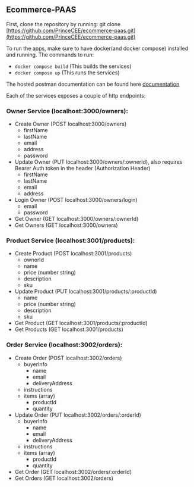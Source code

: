 ## Ecommerce-PAAS

First, clone the repository by running: git clone [https://github.com/PrinceCEE/ecommerce-paas.git](https://github.com/PrinceCEE/ecommerce-paas.git)

To run the apps, make sure to have docker(and docker compose) installed and running.
The commands to run:

- `docker compose build` (This builds the services)
- `docker compose up` (This runs the services)

The hosted postman documentation can be found here [documentation](https://convre.postman.co/workspace/Ecommerce-PAAS~812c70e9-c513-4a0b-b132-2440727b98d6/collection/6886089-c0440cbb-48ea-4e62-8da8-a886af193432?action=share&creator=6886089&active-environment=6886089-066a2b00-2091-4c5a-8ff5-be4d02cb0ee6)

Each of the services exposes a couple of http endpoints:

### Owner Service (localhost:3000/owners):

- Create Owner (POST localhost:3000/owners)
  - firstName
  - lastName
  - email
  - address
  - password
- Update Owner (PUT localhost:3000/owners/:ownerId), also requires Bearer Auth token in the header (Authorization Header)
  - firstName
  - lastName
  - email
  - address
- Login Owner (POST localhost:3000/owners/login)
  - email
  - password
- Get Owner (GET localhost:3000/owners/:ownerId)
- Get Owners (GET localhost:3000/owners)

### Product Service (localhost:3001/products):

- Create Product (POST localhost:3001/products)
  - ownerId
  - name
  - price (number string)
  - description
  - sku
- Update Product (PUT localhost:3001/products/:productId)
  - name
  - price (number string)
  - description
  - sku
- Get Product (GET localhost:3001/products/:productId)
- Get Products (GET localhost:3001/products)

### Order Service (localhost:3002/orders):

- Create Order (POST localhost:3002/orders)
  - buyerInfo
    - name
    - email
    - deliveryAddress
  - instructions
  - items (array)
    - productId
    - quantity
- Update Order (PUT localhost:3002/orders/:orderId)
  - buyerInfo
    - name
    - email
    - deliveryAddress
  - instructions
  - items (array)
    - productId
    - quantity
- Get Order (GET localhost:3002/orders/:orderId)
- Get Orders (GET localhost:3002/orders)
